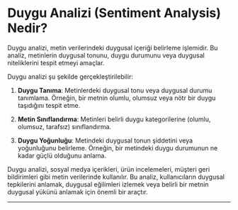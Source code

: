 # Duygu Analizi (Sentiment Analysis) Nedir?

Duygu analizi, metin verilerindeki duygusal içeriği belirleme işlemidir. Bu analiz, metinlerin duygusal tonunu, duygu durumunu veya duygusal niteliklerini tespit etmeyi amaçlar.

Duygu analizi şu şekilde gerçekleştirilebilir:

1. **Duygu Tanıma**: Metinlerdeki duygusal tonu veya duygusal durumu tanımlama. Örneğin, bir metnin olumlu, olumsuz veya nötr bir duygu taşıdığını tespit etme.

2. **Metin Sınıflandırma**: Metinleri belirli duygu kategorilerine (olumlu, olumsuz, tarafsız) sınıflandırma.

3. **Duygu Yoğunluğu**: Metindeki duygusal tonun şiddetini veya yoğunluğunu belirleme. Örneğin, bir metindeki duygu durumunun ne kadar güçlü olduğunu anlama.

Duygu analizi, sosyal medya içerikleri, ürün incelemeleri, müşteri geri bildirimleri gibi metin verilerinde kullanılır. Bu analiz, kullanıcıların duygusal tepkilerini anlamak, duygusal eğilimleri izlemek veya belirli bir metnin duygusal yükünü anlamak için önemli bir araçtır.
***
